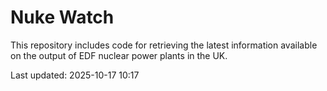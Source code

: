 # Nuke Watch

This repository includes code for retrieving the latest information available on the output of EDF nuclear power plants in the UK.

Last updated: 2025-10-17 10:17
